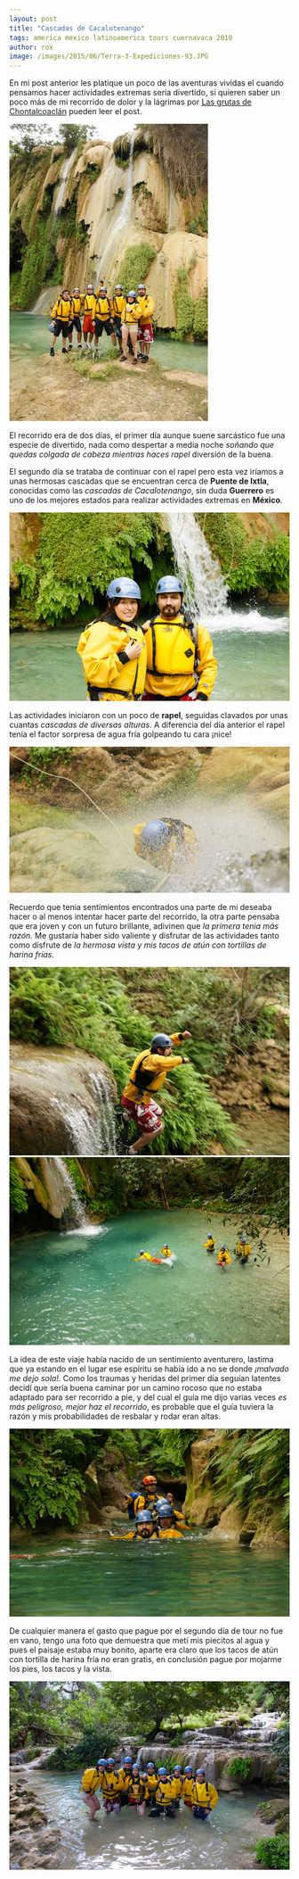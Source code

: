 ```yaml
---
layout: post
title: "Cascadas de Cacalotenango"
tags: america mexico latinoamerica tours cuernavaca 2010
author: rox
image: /images/2015/06/Terra-3-Expediciones-93.JPG
---
```

En mi post anterior les platique un poco de las aventuras vividas el cuando pensamos hacer actividades extremas sería divertido, si quieren saber un poco más de mi recorrido de dolor y la lágrimas por [Las grutas de Chontalcoaclán](/recorrido-por-las-grutas-de-chontalcoatlan/) pueden leer el post. 

![Listos para la acción](/images/2015/06/Terra-3-Expediciones-23.jpg)

El recorrido era de dos días, el primer día  aunque suene sarcástico fue una especie de divertido, nada como despertar a media noche *soñando que quedas colgada de cabeza mientras haces rapel* diversión de la buena. 

El segundo día se trataba de continuar con el rapel pero esta vez iríamos a unas hermosas cascadas que se encuentran cerca de **Puente de Ixtla**, conocidas como las *cascadas de Cacalotenango*, sin duda **Guerrero** es uno de los mejores estados para realizar actividades extremas en **México**.

![Mi cara de “tengo miedo pero me aguanto¨”](/images/2015/06/Terra-3-Expediciones-159.JPG)

Las actividades iniciaron con un poco de **rapel**, seguidas clavados por unas cuantas *cascadas de diversas alturas*. A diferencia del día anterior el rapel tenía el factor sorpresa de agua fría golpeando tu cara ¡nice!

![Algo así](/images/2015/06/Terra-3-Expediciones-14.JPG)

Recuerdo que tenia sentimientos encontrados una parte de mi deseaba hacer o al  menos intentar hacer parte del recorrido, la otra parte pensaba que era joven y con un futuro brillante, adivinen que *la primera tenia más razón*.
Me gustaría haber sido valiente y disfrutar de las actividades tanto como disfrute de *la hermosa vista y mis tacos de atún con tortillas de harina frías*.

![Geo brincando como le dijeron que no lo hiciera](/images/2015/06/Terra-3-Expediciones-72.JPG)
![Cascadas de Cacalotenango del niño Jesús](/images/2015/06/Terra-3-Expediciones-195.JPG)

La idea de este viaje había nacido de un sentimiento aventurero, lastima que ya estando en el lugar ese espíritu se había ido a no se donde *¡malvado me dejo sola!*.
Como los traumas y heridas del primer día seguían latentes decidí que sería  buena caminar por un camino rocoso que no estaba adaptado para ser recorrido a pie, y del cual el guía me dijo varias veces *es más peligroso, mejor haz el recorrido*, es probable que el guía tuviera la razón y mis probabilidades de resbalar y rodar eran altas.

![Geo pensando en sus malas decisiones y pollo kentucky](/images/2015/06/Terra-3-Expediciones-125.JPG)

De cualquier manera el gasto que pague por el segundo día de tour no fue en vano, tengo una foto que demuestra que metí mis piecitos al agua y pues el paisaje estaba muy bonito, aparte era claro que los tacos de atún con tortilla de harina fría no eran gratis, en conclusión pague por mojarme los pies, los tacos y la vista.

![La prueba de que desquite el gasto](/images/2015/06/Terra-3-Expediciones-04.JPG)
